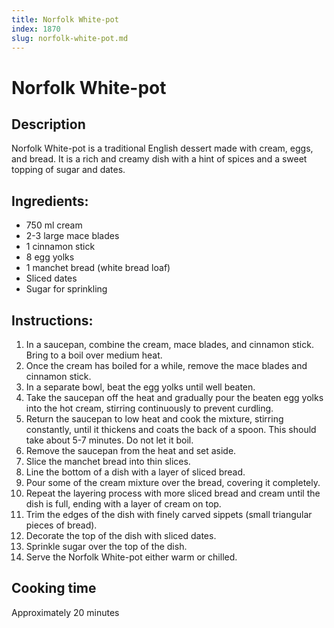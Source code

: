 ```yaml
---
title: Norfolk White-pot
index: 1870
slug: norfolk-white-pot.md
---
```


# Norfolk White-pot

## Description
Norfolk White-pot is a traditional English dessert made with cream, eggs, and bread. It is a rich and creamy dish with a hint of spices and a sweet topping of sugar and dates.

## Ingredients:
- 750 ml cream
- 2-3 large mace blades
- 1 cinnamon stick
- 8 egg yolks
- 1 manchet bread (white bread loaf)
- Sliced dates
- Sugar for sprinkling

## Instructions:
1. In a saucepan, combine the cream, mace blades, and cinnamon stick. Bring to a boil over medium heat.
2. Once the cream has boiled for a while, remove the mace blades and cinnamon stick.
3. In a separate bowl, beat the egg yolks until well beaten.
4. Take the saucepan off the heat and gradually pour the beaten egg yolks into the hot cream, stirring continuously to prevent curdling.
5. Return the saucepan to low heat and cook the mixture, stirring constantly, until it thickens and coats the back of a spoon. This should take about 5-7 minutes. Do not let it boil.
6. Remove the saucepan from the heat and set aside.
7. Slice the manchet bread into thin slices.
8. Line the bottom of a dish with a layer of sliced bread.
9. Pour some of the cream mixture over the bread, covering it completely.
10. Repeat the layering process with more sliced bread and cream until the dish is full, ending with a layer of cream on top.
11. Trim the edges of the dish with finely carved sippets (small triangular pieces of bread).
12. Decorate the top of the dish with sliced dates.
13. Sprinkle sugar over the top of the dish.
14. Serve the Norfolk White-pot either warm or chilled.

## Cooking time
Approximately 20 minutes